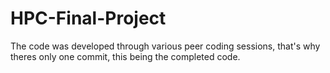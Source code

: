 # HPC-Final-Project
The code was developed through various peer coding sessions, that's why theres only one commit, this being the completed code.
